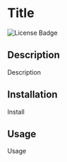
# Title
![License Badge](https://img.shields.io/badge/license-MIT-green)

## Description
Description

## Installation
Install

## Usage
Usage
